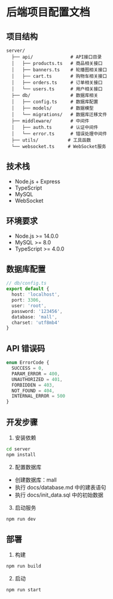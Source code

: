 # 后端项目配置文档

## 项目结构
```
server/
  ├── api/              # API接口目录
  │   ├── products.ts   # 商品相关接口
  │   ├── banners.ts    # 轮播图相关接口
  │   ├── cart.ts       # 购物车相关接口
  │   ├── orders.ts     # 订单相关接口
  │   └── users.ts      # 用户相关接口
  ├── db/               # 数据库相关
  │   ├── config.ts     # 数据库配置
  │   ├── models/       # 数据模型
  │   └── migrations/   # 数据库迁移文件
  ├── middleware/       # 中间件
  │   ├── auth.ts       # 认证中间件
  │   └── error.ts      # 错误处理中间件
  ├── utils/           # 工具函数
  └── websocket.ts     # WebSocket服务
```

## 技术栈
- Node.js + Express
- TypeScript
- MySQL
- WebSocket

## 环境要求
- Node.js >= 14.0.0
- MySQL >= 8.0
- TypeScript >= 4.0.0

## 数据库配置
```typescript
// db/config.ts
export default {
  host: 'localhost',
  port: 3306,
  user: 'root',
  password: '123456',
  database: 'mall',
  charset: 'utf8mb4'
}
```

## API 错误码
```typescript
enum ErrorCode {
  SUCCESS = 0,
  PARAM_ERROR = 400,
  UNAUTHORIZED = 401,
  FORBIDDEN = 403,
  NOT_FOUND = 404,
  INTERNAL_ERROR = 500
}
```

## 开发步骤
1. 安装依赖
```bash
cd server
npm install
```

2. 配置数据库
- 创建数据库：mall
- 执行 docs/database.md 中的建表语句
- 执行 docs/init_data.sql 中的初始数据

3. 启动服务
```bash
npm run dev
```

## 部署
1. 构建
```bash
npm run build
```

2. 启动
```bash
npm run start
``` 